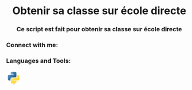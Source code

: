 <h1 align="center">Obtenir sa classe sur école directe</h1>
<h3 align="center">Ce script est fait pour obtenir sa classe sur école directe</h3>

<h3 align="left">Connect with me:</h3>
<p align="left">
</p>

<h3 align="left">Languages and Tools:</h3>
<p align="left"><img src="https://raw.githubusercontent.com/devicons/devicon/master/icons/python/python-original.svg" alt="python" width="40" height="40"/> </a> </p>
